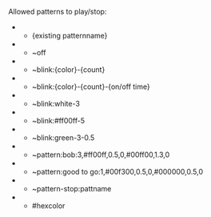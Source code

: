 


Allowed patterns to play/stop:
* - {existing patternname}
* - ~off
* - ~blink:{color}-{count}
* - ~blink:{color}-{count}-{on/off time}
* - ~blink:white-3
* - ~blink:#ff00ff-5
* - ~blink:green-3-0.5
* - ~pattern:bob:3,#ff00ff,0.5,0,#00ff00,1.3,0
* - ~pattern:good to go:1,#00f300,0.5,0,#000000,0.5,0
* - ~pattern-stop:pattname
* - #hexcolor
